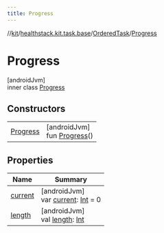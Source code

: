 ```yaml
---
title: Progress
---
```

//[kit](../../../../index.html)/[healthstack.kit.task.base](../../index.html)/[OrderedTask](../index.html)/[Progress](index.html)



# Progress



[androidJvm]\
inner class [Progress](index.html)



## Constructors


| | |
|---|---|
| [Progress](-progress.html) | [androidJvm]<br>fun [Progress](-progress.html)() |


## Properties


| Name | Summary |
|---|---|
| [current](current.html) | [androidJvm]<br>var [current](current.html): [Int](https://kotlinlang.org/api/latest/jvm/stdlib/kotlin/-int/index.html) = 0 |
| [length](length.html) | [androidJvm]<br>val [length](length.html): [Int](https://kotlinlang.org/api/latest/jvm/stdlib/kotlin/-int/index.html) |


